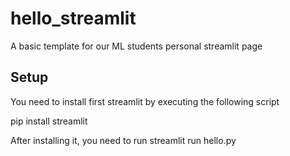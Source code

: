 # hello_streamlit
A basic template for our ML students personal streamlit page

## Setup
You need to install first streamlit by executing the following script

pip install streamlit

After installing it, you need to run
streamlit run hello.py

